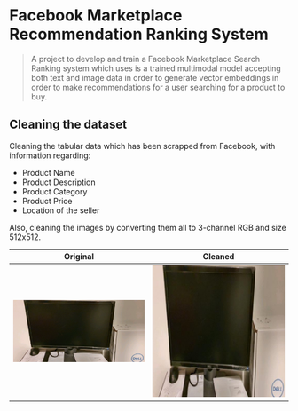 # Facebook Marketplace Recommendation Ranking System

> A project to develop and train a Facebook Marketplace Search Ranking system which uses is a trained multimodal model accepting both text and image data in order to generate vector embeddings in order to make recommendations for a user searching for a product to buy.

## Cleaning the dataset

Cleaning the tabular data which has been scrapped from Facebook, with information regarding:
 - Product Name
 - Product Description
 - Product Category
 - Product Price
 - Location of the seller

 Also, cleaning the images by converting them all to 3-channel RGB and size 512x512.

**Original**                                              | **Cleaned**
----------------------------------------------------------|-------------------------------------------------------
<img src="./00a13f7d-b1ef-4754-8a99-3bebdf4604bb_original.jpg" width="400" />  |<img src="./00a13f7d-b1ef-4754-8a99-3bebdf4604bb_cleaned.jpg" width="400" />

